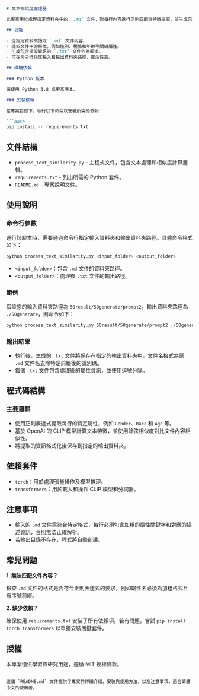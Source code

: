 ```markdown
# 文本相似度處理器

此專案用於處理指定資料夾中的 `.md` 文件，對每行內容進行正則匹配與特徵提取，並生成包含處理結果的 `.txt` 文件。專案基於 OpenAI 的 CLIP 模型對文本特徵進行相似度計算，以完成數據處理和結果輸出。

## 功能

- 從指定資料夾讀取 `.md` 文件內容。
- 提取文件中的特徵，例如性別、種族和年齡等關鍵屬性。
- 生成包含提取資訊的 `.txt` 文件作為輸出。
- 可在命令行指定輸入和輸出資料夾路徑，靈活性高。

## 環境依賴

### Python 版本

請使用 Python 3.8 或更高版本。

### 安裝依賴

在專案目錄下，執行以下命令以安裝所需的依賴：

```bash
pip install -r requirements.txt
```

## 文件結構

- `process_text_similarity.py` - 主程式文件，包含文本處理和相似度計算邏輯。
- `requirements.txt` - 列出所需的 Python 套件。
- `README.md` - 專案說明文件。

## 使用說明

### 命令行參數

運行該腳本時，需要通過命令行指定輸入資料夾和輸出資料夾路徑。具體命令格式如下：

```bash
python process_text_similarity.py <input_folder> <output_folder>
```

- `<input_folder>`：包含 `.md` 文件的資料夾路徑。
- `<output_folder>`：處理後 `.txt` 文件的輸出路徑。

### 範例

假設您的輸入資料夾路徑為 `50result/50generate/prompt2`，輸出資料夾路徑為 `./50generate`，則命令如下：

```bash
python process_text_similarity.py 50result/50generate/prompt2 ./50generate
```

### 輸出結果

- 執行後，生成的 `.txt` 文件將保存在指定的輸出資料夾中，文件名格式為原 `.md` 文件名去除特定前綴後的識別碼。
- 每個 `.txt` 文件包含處理後的屬性資訊，並使用逗號分隔。

## 程式碼結構

### 主要邏輯

- 使用正則表達式提取每行的特定屬性，例如 `Gender`、`Race` 和 `Age` 等。
- 基於 OpenAI 的 CLIP 模型計算文本特徵，並使用餘弦相似度對比文件內容相似性。
- 將提取的資訊格式化後保存到指定的輸出資料夾。

## 依賴套件

- `torch`：用於處理張量操作及模型推理。
- `transformers`：用於載入和操作 CLIP 模型和分詞器。

## 注意事項

- 輸入的 `.md` 文件需符合特定格式，每行必須包含加粗的屬性關鍵字和對應的描述資訊，否則無法正確解析。
- 若輸出目錄不存在，程式將自動創建。

## 常見問題

**1. 無法匹配文件內容？**

檢查 `.md` 文件的格式是否符合正則表達式的要求，例如屬性名必須為加粗格式且有序號前綴。

**2. 缺少依賴？**

確保使用 `requirements.txt` 安裝了所有依賴項。若有問題，嘗試 `pip install torch transformers` 以單獨安裝關鍵套件。

## 授權

本專案僅供學習與研究用途，遵循 MIT 授權條款。
```

這個 `README.md` 文件提供了專案的詳細介紹、安裝與使用方法，以及注意事項，適合繁體中文的使用者。